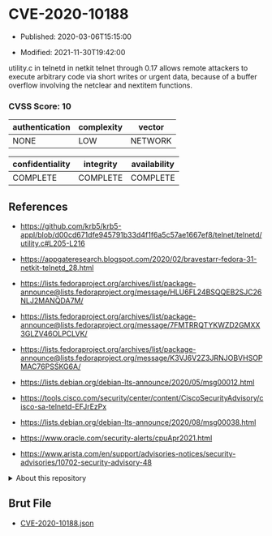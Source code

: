# CVE-2020-10188

- Published: 2020-03-06T15:15:00

- Modified: 2021-11-30T19:42:00

utility.c in telnetd in netkit telnet through 0.17 allows remote attackers to execute arbitrary code via short writes or urgent data, because of a buffer overflow involving the netclear and nextitem functions.

### CVSS Score: **10**

| authentication | complexity | vector |
| --- | --- | --- |
| NONE | LOW | NETWORK |

| confidentiality | integrity | availability |
| --- | --- | --- |
| COMPLETE | COMPLETE | COMPLETE |

## References

* https://github.com/krb5/krb5-appl/blob/d00cd671dfe945791b33d4f1f6a5c57ae1667ef8/telnet/telnetd/utility.c#L205-L216

* https://appgateresearch.blogspot.com/2020/02/bravestarr-fedora-31-netkit-telnetd_28.html

* https://lists.fedoraproject.org/archives/list/package-announce@lists.fedoraproject.org/message/HLU6FL24BSQQEB2SJC26NLJ2MANQDA7M/

* https://lists.fedoraproject.org/archives/list/package-announce@lists.fedoraproject.org/message/7FMTRRQTYKWZD2GMXX3GLZV46OLPCLVK/

* https://lists.fedoraproject.org/archives/list/package-announce@lists.fedoraproject.org/message/K3VJ6V2Z3JRNJOBVHSOPMAC76PSSKG6A/

* https://lists.debian.org/debian-lts-announce/2020/05/msg00012.html

* https://tools.cisco.com/security/center/content/CiscoSecurityAdvisory/cisco-sa-telnetd-EFJrEzPx

* https://lists.debian.org/debian-lts-announce/2020/08/msg00038.html

* https://www.oracle.com/security-alerts/cpuApr2021.html

* https://www.arista.com/en/support/advisories-notices/security-advisories/10702-security-advisory-48

<details>
<summary>About this repository</summary> 

  This repository is part of the project [Live Hack CVE](https://github.com/Live-Hack-CVE). Main website can be found [www.live-hack.org](https://www.live-hack.org) 
  
  Made by [Sn0wAlice](https://github.com/Sn0wAlice) for the people that care about security and need to have a feed of the latest CVEs. Hope you enjoy it, don't forget to star the repo and follow me on [Twitter](https://twitter.com/Sn0wAlice) and [Github](https://github.com/Sn0wAlice). And that is my [personnal website](https://www.alice-snow.me/)

  - [Home Page](https://github.com/Live-Hack-CVE)
  - [Framework](https://github.com/Live-Hack-CVE/cve-framework)
  - [CVE database](https://github.com/Live-Hack-CVE/full_database)
  - [Changelog](https://github.com/Live-Hack-CVE/Changelog)
</details>

## Brut File

* [CVE-2020-10188.json](https://raw.githubusercontent.com/Live-Hack-CVE/full_database/main/cves/2020/CVE-2020-10188.json)

